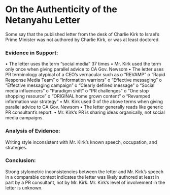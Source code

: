 # On the Authenticity of the Netanyahu Letter
Some say that the published letter from the desk of Charlie Kirk to Israel’s Prime Minister was not authored by Charlie Kirk, or was at least doctored.

### Evidence in Support:
•	The letter uses the term “social media” 37 times
•	Mr. Kirk used the term only once when giving parallel advice to CA Gov. Newsom
•	The letter uses PR terminology atypical of a CEO’s vernacular such as 
o	“REVAMP”
o	“Rapid Response Media Team”
o	“Information warriors”
o	“Effective messaging”
o	“Effective messaging campaign”
o	“Clearly defined message”
o	“Social media influencers”
o	“Paradigm shift”
o	“PR challenges”
o	“One stop shopping resource”
o	“ORIGINAL home grown content”
o	“Revamped information war strategy”
•	Mr. Kirk used 0 of the above terms when giving parallel advice to CA Gov. Newsom
•	The letter generally reads like generic PR consultant’s report.
•	Mr. Kirk’s PR is sharing ideas organically, not social media campaigns.

### Analysis of Evidence:
Writing style inconsistent with Mr. Kirk’s known speech, occupation, and strategies.

### Conclusion:
Strong stylometric inconsistencies between the letter and Mr. Kirk’s speech in a comparable context indicates the letter was likely authored at least in part by a PR consultant, not by Mr. Kirk. Mr. Kirk’s level of involvement in the letter is unknown.